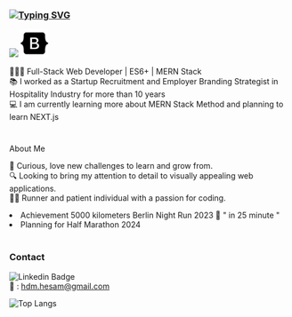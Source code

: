 ### <div align-items: center >[![Typing SVG](https://readme-typing-svg.demolab.com?font=Reem+Kufi&weight=500&size=27&duration=3000&pause=2000&color=FFFAFA&background=0c1117&center=true&vCenter=true&width=500&lines=Hi%2C+I'm+Hesam!+%20+Nice+to+meet+you+%F0%9F%91%8B)](https://git.io/typing-svg)</div>

<p>
  <img src="https://skillicons.dev/icons?i=react,mongodb,expressjs,nodejs,javascript,html,css,bootstrap" />
  <img src="https://raw.githubusercontent.com/devicons/devicon/master/icons/bootstrap/bootstrap-plain.svg" alt="React Bootstrap Logo" width="50" />
</p>






👨🏻‍💻 Full-Stack Web Developer  |  ES6+  |  MERN Stack
 <br/>
📚 I worked as a Startup Recruitment and Employer Branding Strategist in Hospitality Industry for more than 10 years
 <br/>
💻 I am currently learning more about MERN Stack Method and planning to learn NEXT.js
<br/>
<br/> 


###
About Me

🌱 Curious, love new challenges to learn and grow from.
<br/>
🔍 Looking to bring my attention to detail to visually appealing web applications.
<br/>
🏃🏻 Runner and patient individual with a passion for coding.
<br/>
<li> Achievement 5000 kilometers Berlin Night Run 2023 🏅 " in 25 minute "</li>
<li> Planning for Half Marathon 2024 </li>


<br/>  

### Contact
![Linkedin Badge](https://img.shields.io/badge/-LinkedIn-blue?style=for-the-badge&logo=Linkedin&&target=_blanklogoColor=white&link=https://www.linkedin.com/in/hesam-dehghan/) 
<br/>
📧 : <a href="mailto:hdm.hesam@gmail.com">hdm.hesam@gmail.com</a>



![Top Langs](https://github-readme-stats.vercel.app/api/top-langs/?username=hesamde&layout=compact&theme=swift&hide_border=true&bg_color=FFFFFF66)
</div>



  
